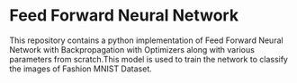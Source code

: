 # Feed Forward Neural Network

This repository contains a python implementation of Feed Forward Neural Network with Backpropagation with Optimizers along with various parameters from scratch.This model is used to train the network to classify the images of Fashion MNIST Dataset.

